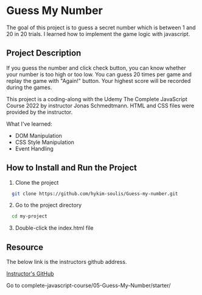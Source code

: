 # Guess My Number

The goal of this project is to guess a secret number which is between 1 and 20 in 20 trials. I learned how to implement the game logic with javascript.

## Project Description

If you guess the number and click check button, you can know whether your number is too high or too low. You can guess 20 times per game and replay the game with "Again!" button. Your highest score will be recorded during the games.

This project is a coding-along with the Udemy The Complete JavaScript Course 2022 by instructor Jonas Schmedtmann. HTML and CSS files were provided by the instructor.

What I've learned:

- DOM Manipulation
- CSS Style Manipulation
- Event Handling

## How to Install and Run the Project

1. Clone the project

```bash
  git clone https://github.com/hykim-soulis/Guess-my-number.git
```

2. Go to the project directory

```bash
  cd my-project
```

3. Double-click the index.html file

## Resource

The below link is the instructors github address.

[Instructor's GitHub](https://github.com/jonasschmedtmann/complete-javascript-course.git)

Go to complete-javascript-course/05-Guess-My-Number/starter/
